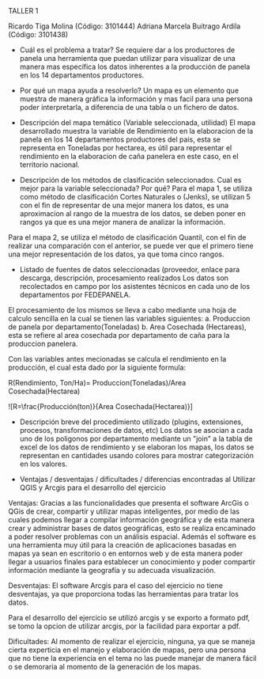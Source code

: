 <!DOCTYPE html>
<body>
  <!-- Placeholder for the widget -->

<div id="TALLER 1"></div>
TALLER 1

Ricardo Tiga Molina (Código: 3101444)
Adriana Marcela Buitrago Ardila (Código: 3101438)


- Cuál es el problema a tratar?
Se requiere dar a los productores de panela una herramienta que puedan utilizar para visualizar de una manera mas específica los datos inherentes a la producción de panela en los 14 departamentos productores.

- Por qué un mapa ayuda a resolverlo?
Un mapa es un elemento que muestra de manera gráfica la información y mas facil para una persona poder interpretarla, a diferencia de una tabla o un fichero de datos.

- Descripción del mapa temático (Variable seleccionada, utilidad)
El mapa desarrollado muestra la variable de Rendimiento en la elaboracion de la panela en los 14 departamentos productores del pais, esta se representa en Toneladas por hectarea, es útil para representar el rendimiento en la elaboracion de caña panelera en este caso, en el territorio nacional.

- Descripción de los métodos de clasificación seleccionados. Cual es mejor para la variable seleccionada? Por qué?
Para el mapa 1, se utiliza como método de clasificación Cortes Naturales o (Jenks), se utilizan 5 con el fin de representar de una mejor manera los datos, es una aproximacion al rango de la muestra de los datos, se deben poner en rangos ya que es una mejor manera de analizar la información.

Para el mapa 2, se utiliza el método de clasificación Quantil, con el fin de realizar una comparación con el anterior, se puede  ver que el primero tiene una mejor representación de los datos, ya que toma cinco rangos.

- Listado de fuentes de datos seleccionadas (proveedor, enlace para descarga, descripción, procesamiento realizados
Los datos son recolectados en campo por los asistentes técnicos en cada uno de los departamentos por FEDEPANELA.

El procesamiento de los mismos se lleva a cabo mediante una hoja de calculo sencilla en la cual se tienen las variables siguientes:
a. Produccion de  panela por departamento(Toneladas)
b. Area Cosechada (Hectareas), esta se refiere al area cosechada por departamento de caña para la produccion panelera.

Con las variables antes mecionadas se calcula el rendimiento en la producción, el cual esta dado por la siguiente formula: 

R(Rendimiento, Ton/Ha)= Produccion(Toneladas)/Area Cosechada(Hectarea)

![R=\frac{Producción(ton)}{Area Cosechada(Hectarea)}]

- Descripción breve del procedimiento utilizado (plugins, extensiones, procesos, transformaciones de datos, etc)
Los datos se asocian a cada uno de los poligonos por departamento mediante un "join" a la tabla de excel de los datos de rendimiento y se elaboran los mapas, los datos se representan en cantidades usando colores para mostrar categorización en los valores.

- Ventajas / desventajas / dificultades / diferencias encontradas al Utilizar QGIS y Arcgis para el desarrollo del ejercicio 

Ventajas: 
Gracias a las funcionalidades que presenta el software ArcGis o QGis de crear, compartir y utilizar mapas inteligentes, por medio de las cuales podemos llegar a compilar información geográfica y de esta manera crear y administrar bases de datos geográficas, esto se realiza encaminado a poder resolver problemas con un análisis espacial. Además el software es una herramienta muy útil para la  creación de aplicaciones basadas en mapas ya sean en escritorio o en entornos web y de esta manera poder llegar a usuarios finales para establecer un conocimiento y poder compartir  información mediante la geografía y su adecuada  visualización.

Desventajas: El software Arcgis para el caso del ejercicio no tiene desventajas, ya que proporciona todas las herramientas para tratar los datos.

Para el desarrollo del ejercicio se utilizó arcgis y se exporto a formato pdf, se tomo la opcion de utilizar arcgis, por la facilidad para exportar a pdf.

Dificultades: Al momento de realizar el ejercicio, ninguna, ya que se maneja cierta experticia en el manejo y elaboración de mapas, pero una persona que no tiene la experiencia en el tema no las puede manejar de manera fácil o se demoraria al momento de la generación de los mapas.

